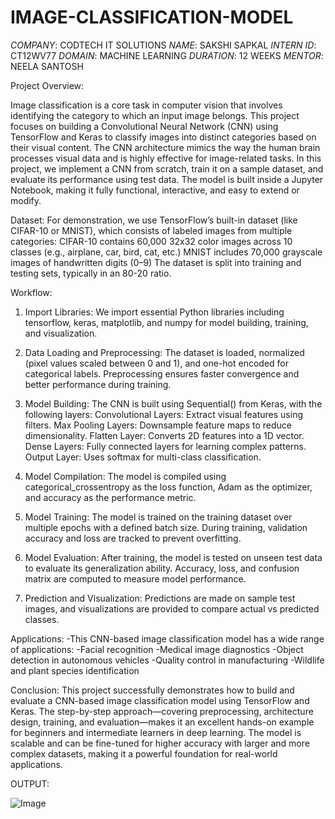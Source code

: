 # IMAGE-CLASSIFICATION-MODEL
*COMPANY*: CODTECH IT SOLUTIONS
*NAME*: SAKSHI SAPKAL
*INTERN ID*: CT12WV77
*DOMAIN*: MACHINE LEARNING
*DURATION*: 12 WEEKS
*MENTOR*: NEELA SANTOSH

Project Overview:

Image classification is a core task in computer vision that involves identifying the category to which an input image belongs. This project focuses on building a Convolutional Neural Network (CNN) using TensorFlow and Keras to classify images into distinct categories based on their visual content.
The CNN architecture mimics the way the human brain processes visual data and is highly effective for image-related tasks. In this project, we implement a CNN from scratch, train it on a sample dataset, and evaluate its performance using test data. The model is built inside a Jupyter Notebook, making it fully functional, interactive, and easy to extend or modify.

Dataset:
For demonstration, we use TensorFlow’s built-in dataset (like CIFAR-10 or MNIST), which consists of labeled images from multiple categories:
CIFAR-10 contains 60,000 32x32 color images across 10 classes (e.g., airplane, car, bird, cat, etc.)
MNIST includes 70,000 grayscale images of handwritten digits (0–9)
The dataset is split into training and testing sets, typically in an 80-20 ratio.

Workflow:
1. Import Libraries:
We import essential Python libraries including tensorflow, keras, matplotlib, and numpy for model building, training, and visualization.

2. Data Loading and Preprocessing:
The dataset is loaded, normalized (pixel values scaled between 0 and 1), and one-hot encoded for categorical labels. Preprocessing ensures faster convergence and better performance during training.

3. Model Building:
The CNN is built using Sequential() from Keras, with the following layers:
Convolutional Layers: Extract visual features using filters.
Max Pooling Layers: Downsample feature maps to reduce dimensionality.
Flatten Layer: Converts 2D features into a 1D vector.
Dense Layers: Fully connected layers for learning complex patterns.
Output Layer: Uses softmax for multi-class classification.
4. Model Compilation:
The model is compiled using categorical_crossentropy as the loss function, Adam as the optimizer, and accuracy as the performance metric.
5. Model Training:
The model is trained on the training dataset over multiple epochs with a defined batch size. During training, validation accuracy and loss are tracked to prevent overfitting.
6. Model Evaluation:
After training, the model is tested on unseen test data to evaluate its generalization ability. Accuracy, loss, and confusion matrix are computed to measure model performance.
7. Prediction and Visualization:
Predictions are made on sample test images, and visualizations are provided to compare actual vs predicted classes.

Applications:
-This CNN-based image classification model has a wide range of applications:
-Facial recognition
-Medical image diagnostics
-Object detection in autonomous vehicles
-Quality control in manufacturing
-Wildlife and plant species identification

Conclusion:
This project successfully demonstrates how to build and evaluate a CNN-based image classification model using TensorFlow and Keras. The step-by-step approach—covering preprocessing, architecture design, training, and evaluation—makes it an excellent hands-on example for beginners and intermediate learners in deep learning. The model is scalable and can be fine-tuned for higher accuracy with larger and more complex datasets, making it a powerful foundation for real-world applications.

OUTPUT:

![Image](https://github.com/user-attachments/assets/8f163981-d577-42d8-a4de-194e887e51d3)
